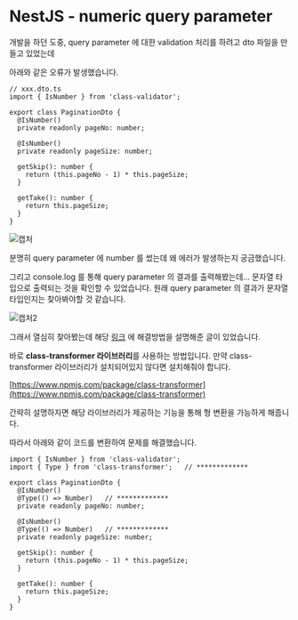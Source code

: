# NestJS - numeric query parameter
개발을 하던 도중, query parameter 에 대한 validation 처리를 하려고 dto 파일을 만들고 있었는데

아래와 같은 오류가 발생했습니다.

```
// xxx.dto.ts
import { IsNumber } from 'class-validator';

export class PaginationDto {
  @IsNumber()
  private readonly pageNo: number;

  @IsNumber()
  private readonly pageSize: number;

  getSkip(): number {
    return (this.pageNo - 1) * this.pageSize;
  }

  getTake(): number {
    return this.pageSize;
  }
}
```

![캡처](https://user-images.githubusercontent.com/63203480/144051446-7758b533-a8a6-48b2-9d7d-4bf65ed1c222.PNG)

분명히 query parameter 에 number 를 썼는데 왜 에러가 발생하는지 궁금했습니다.

그리고 console.log 를 통해 query parameter 의 결과를 출력해봤는데... 문자열 타입으로 출력되는 것을 확인할 수 있었습니다. 원래 query parameter 의 결과가 문자열 타입인지는 찾아봐야할 것 같습니다.

![캡처2](https://user-images.githubusercontent.com/63203480/144051482-33b18d06-6c65-48b4-a829-27d2e078557b.PNG)

그래서 열심히 찾아봤는데 해당 [링크](https://dev.to/avantar/validating-numeric-query-parameters-in-nestjs-gk9) 에 해결방법을 설명해준 글이 있었습니다.

바로 **class-transformer 라이브러리**를 사용하는 방법입니다. 만약 class-transformer 라이브러리가 설치되어있지 않다면 설치해줘야 합니다.

[https://www.npmjs.com/package/class-transformer](https://www.npmjs.com/package/class-transformer)

간략히 설명하자면 해당 라이브러리가 제공하는 기능을 통해 형 변환을 가능하게 해줍니다.

따라서 아래와 같이 코드를 변환하여 문제를 해결했습니다.

```
import { IsNumber } from 'class-validator';
import { Type } from 'class-transformer';	// *************

export class PaginationDto {
  @IsNumber()
  @Type(() => Number)	// *************
  private readonly pageNo: number;

  @IsNumber()
  @Type(() => Number)	// *************
  private readonly pageSize: number;

  getSkip(): number {
    return (this.pageNo - 1) * this.pageSize;
  }

  getTake(): number {
    return this.pageSize;
  }
}
```